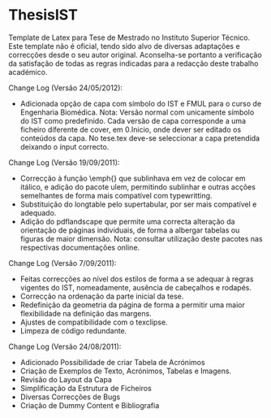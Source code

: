ThesisIST
=========

Template de Latex para Tese de Mestrado no Instituto Superior Técnico. Este template não é oficial, tendo sido alvo de diversas adaptações e correcções desde o seu autor original. Aconselha-se portanto a verificação da satisfação de todas as regras indicadas para a redacção deste trabalho académico.

Change Log (Versão 24/05/2012):
- Adicionada opção de capa com símbolo do IST e FMUL para o curso de Engenharia Biomédica.
Nota: Versão normal com unicamente símbolo do IST como predefinido. Cada versão de capa corresponde a uma ficheiro diferente de cover, em 0.Inicio, onde dever ser editado os conteúdos da capa. No tese.tex deve-se seleccionar a capa pretendida deixando o input correcto.

Change Log (Versão 19/09/2011):
- Correcção à função \emph{} que sublinhava em vez de colocar em itálico, e adição do pacote ulem, permitindo sublinhar e outras acções semelhantes de forma mais compatível com typewritting.
- Substituição do longtable pelo supertabular, por ser mais compatível e adequado. 
- Adição do pdflandscape que permite uma correcta alteração da orientação de páginas individuais, de forma a albergar tabelas ou figuras de maior dimensão.
Nota: consultar utilização deste pacotes nas respectivas documentações online.

Change Log (Versão 7/09/2011):
- Feitas correcções ao nível dos estilos de forma a se adequar à regras vigentes do IST, nomeadamente, ausência de cabeçalhos e rodapés.
- Correcção na ordenação da parte inicial da tese.
- Redefinição da geometria da página de forma a permitir uma maior flexibilidade na definição das margens.
- Ajustes de compatibilidade com o texclipse.
- Limpeza de código redundante. 

Change Log (Versão 24/08/2011):
- Adicionado Possibilidade de criar Tabela de Acrónimos
- Criação de Exemplos de Texto, Acrónimos, Tabelas e Imagens.
- Revisão do Layout da Capa
- Simplificação da Estrutura de Ficheiros
- Diversas Correcções de Bugs
- Criação de Dummy Content e Bibliografia
